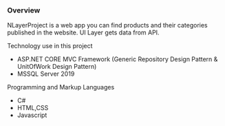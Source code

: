 ### Overview

NLayerProject is a web app you can find products and their categories published in the website. 
UI Layer gets data from API.

Technology use in this project

- ASP.NET CORE MVC Framework (Generic Repository Design Pattern & UnitOfWork Design Pattern)
- MSSQL Server 2019

Programming and Markup Languages

- C#
- HTML,CSS
- Javascript
